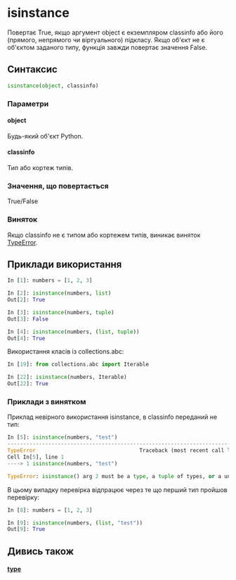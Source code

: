 # isinstance

Повертає True, якщо аргумент object є екземпляром classinfo або його
(прямого, непрямого чи віртуального) підкласу. Якщо об'єкт не є об'єктом
заданого типу, функція завжди повертає значення False.

## Синтаксис

```python
isinstance(object, classinfo)
```

### Параметри

#### object

Будь-який об'єкт Python.

#### classinfo

Тип або кортеж типів.

### Значення, що повертається

True/False

### Виняток

Якщо classinfo не є типом або кортежем типів, виникає виняток
[TypeError](/reference/exceptions/#typeerror).

## Приклади використання

```python
In [1]: numbers = [1, 2, 3]

In [2]: isinstance(numbers, list)
Out[2]: True

In [3]: isinstance(numbers, tuple)
Out[3]: False

In [4]: isinstance(numbers, (list, tuple))
Out[4]: True
```

Використання класів із collections.abc:

```python
In [19]: from collections.abc import Iterable

In [22]: isinstance(numbers, Iterable)
Out[22]: True
```

### Приклади з винятком

Приклад невірного використання isinstance, в classinfo переданий не тип:
```python
In [5]: isinstance(numbers, "test")
---------------------------------------------------------------------------
TypeError                                 Traceback (most recent call last)
Cell In[5], line 1
----> 1 isinstance(numbers, "test")

TypeError: isinstance() arg 2 must be a type, a tuple of types, or a union
```

В цьому випадку перевірка відпрацює через те що перший тип пройшов перевірку:
```python
In [8]: numbers = [1, 2, 3]

In [9]: isinstance(numbers, (list, "test"))
Out[9]: True
```


## Дивись також

#### [type](/reference/functions/type/)
